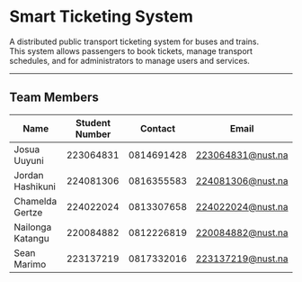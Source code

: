 # Smart Ticketing System 

A distributed public transport ticketing system for buses and trains.  
This system allows passengers to book tickets, manage transport schedules, and for administrators to manage users and services.  

---

##  Team Members

| Name              | Student Number | Contact    | Email                   |
|------------------|----------------|-----------|------------------------|
| Josua Uuyuni     | 223064831      | 0814691428 | 223064831@nust.na      |
| Jordan Hashikuni | 224081306      | 0816355583 | 224081306@nust.na      |
| Chamelda Gertze  | 224022024      | 0813307658 | 224022024@nust.na      |
| Nailonga Katangu | 220084882      | 0812226819 | 220084882@nust.na      |
| Sean Marimo      | 223137219      | 0817332016 | 223137219@nust.na      |
